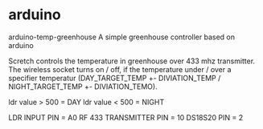 # arduino

arduino-temp-greenhouse
A simple greenhouse controller based on arduino

Scretch controls the temperature in greenhouse over 433 mhz transmitter.
The wireless socket turns on / off, if the temperature under / over a specifier temperatur (DAY_TARGET_TEMP +- DIVIATION_TEMP / NIGHT_TARGET_TEMP +- DIVIATION_TEMO).

ldr value > 500 = DAY
ldr value < 500 = NIGHT

LDR INPUT PIN = A0
RF 433 TRANSMITTER PIN = 10
DS18S20 PIN = 2
